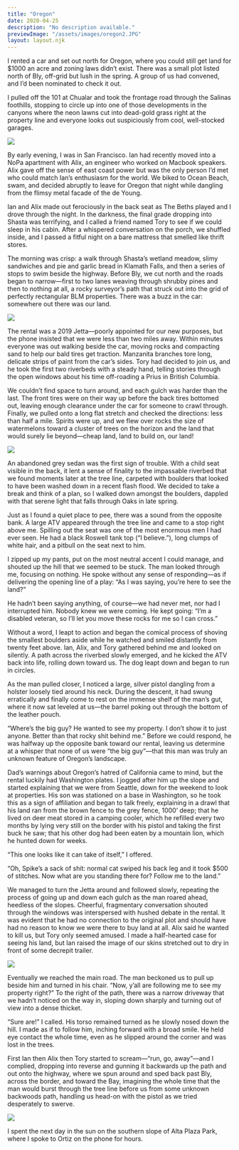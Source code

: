 ```yaml
---
title: "Oregon"
date: 2020-04-25
description: "No description available."
previewImage: "/assets/images/oregon2.JPG"
layout: layout.njk
---
```

I rented a car and set out north for Oregon, where you could still get land for $1000 an acre and zoning laws didn’t exist. There was a small plot listed north of Bly, off-grid but lush in the spring. A group of us had convened, and I’d been nominated to check it out.

I pulled off the 101 at Chualar and took the frontage road through the Salinas foothills, stopping to circle up into one of those developments in the canyons where the neon lawns cut into dead-gold grass right at the property line and everyone looks out suspiciously from cool, well-stocked garages.

![](/shoreleave/assets/images/salinas.JPG)

By early evening, I was in San Francisco. Ian had recently moved into a NoPa apartment with Alix, an engineer who worked on Macbook speakers. Alix gave off the sense of east coast power but was the only person I’d met who could match Ian’s enthusiasm for the world. We biked to Ocean Beach, swam, and decided abruptly  to leave for Oregon that night while dangling from the flimsy metal facade of the de Young.

Ian and Alix made out ferociously in the back seat as The Beths played and I drove through the night. In the darkness, the final grade dropping into Shasta was terrifying, and I called a friend named Tory to see if we could sleep in his cabin. After a whispered conversation on the porch, we shuffled inside, and I passed a fitful night on a bare mattress that smelled like thrift stores.

The morning was crisp: a walk through Shasta’s wetland meadow, slimy sandwiches and pie and garlic bread in Klamath Falls, and then a series of stops to swim beside the highway. Before Bly, we cut north and the roads began to narrow—first to two lanes weaving through shrubby pines and then to nothing at all, a rocky surveyor’s path that struck out into the grid of perfectly rectangular BLM properties. There was a buzz in the car: somewhere out there was our land.

![](/shoreleave/assets/images/shasta.JPG)

The rental was a 2019 Jetta—poorly appointed for our new purposes, but the phone insisted that we were less than two miles away. Within minutes everyone was out walking beside the car, moving rocks and compacting sand to help our bald tires get traction. Manzanita branches tore long, delicate strips of paint from the car’s sides. Tory had decided to join us, and he took the first two riverbeds with a steady hand, telling stories through the open windows about his time off-roading a Prius in British Columbia.  

We couldn’t find space to turn around, and each gulch was harder than the last. The front tires were on their way up before the back tires bottomed out, leaving enough clearance under the car for someone to crawl through. Finally, we pulled onto a long flat stretch and checked the directions: less than half a mile. Spirits were up, and we flew over rocks the size of watermelons toward a cluster of trees on the horizon and the land that would surely lie beyond—cheap land, land to build on, our land!

![](/shoreleave/assets/images/oregon1.JPG)

An abandoned grey sedan was the first sign of trouble. With a child seat visible in the back, it lent a sense of finality to the impassable riverbed that we found moments later at the tree line, carpeted with boulders that looked to have been washed down in a recent flash flood. We decided to take a break and think of a plan, so I walked down amongst the boulders, dappled with that serene light that falls through Oaks in late spring.

Just as I found a quiet place to pee, there was a sound from the opposite bank. A large ATV appeared through the tree line and came to a stop right above me. Spilling out the seat was one of the most enormous men I had ever seen. He had a black Roswell tank top (“I believe.”), long clumps of white hair, and a pitbull on the seat next to him.

I zipped up my pants, put on the most neutral accent I could manage, and shouted up the hill that we seemed to be stuck. The man looked through me, focusing on nothing. He spoke without any sense of responding—as if delivering the opening line of a play: “As I was saying, you’re here to see the land?”

He hadn’t been saying anything, of course—we had never met, nor had I interrupted him. Nobody knew we were coming. He kept going: “I’m a disabled veteran, so I’ll let you move these rocks for me so I can cross.” 

Without a word, I leapt to action and began the comical process of shoving the smallest boulders aside while he watched and smiled distantly from twenty feet above. Ian, Alix, and Tory gathered behind me and looked on silently. A path across the riverbed slowly emerged, and he kicked the ATV back into life, rolling down toward us. The dog leapt down and began to run in circles. 

As the man pulled closer, I noticed a large, silver pistol dangling from a holster loosely tied around his neck. During the descent, it had swung erratically and finally come to rest on the immense shelf of the man’s gut, where it now sat leveled at us—the barrel poking out through the bottom of the leather pouch.

“Where’s the big guy? He wanted to see my property. I don’t show it to just anyone. Better than that rocky shit behind me.” Before we could respond, he was halfway up the opposite bank toward our rental, leaving us determine at a whisper that none of us were “the big guy”—that this man was truly an unknown feature of Oregon’s landscape.

Dad’s warnings about Oregon’s hatred of California came to mind, but the rental luckily had Washington plates. I jogged after him up the slope and started explaining that we were from Seattle, down for the weekend to look at properties. His son was stationed on a base in Washington, so he took this as a sign of affiliation and began to talk freely, explaining in a drawl that his land ran from the brown fence to the grey fence, 1000’ deep; that he lived on deer meat stored in a camping cooler, which he refilled every two months by lying very still on the border with his pistol and taking the first buck he saw; that his other dog had been eaten by a mountain lion, which he hunted down for weeks.

“This one looks like it can take of itself,” I offered.

“Oh, Spike’s a sack of shit: normal cat swiped his back leg and it took $500 of stitches. Now what are you standing there for? Follow me to the land.”

We managed to turn the Jetta around and followed slowly, repeating the process of going up and down each gulch as the man roared ahead, heedless of the slopes. Cheerful, fragmentary conversation shouted through the windows was interspersed with hushed debate in the rental. It was evident that he had no connection to the original plot and should have had no reason to know we were there to buy land at all. Alix said he wanted to kill us, but Tory only seemed amused. I made a half-hearted case for seeing his land, but Ian raised the image of our skins stretched out to dry in front of some decrepit trailer.

![](/shoreleave/assets/images/oregon2.JPG)
 
Eventually we reached the main road. The man beckoned us to pull up beside him and turned in his chair. “Now, y’all are following me to see my property right?” To the right of the path, there was a narrow driveway that we hadn’t noticed on the way in, sloping down sharply and turning out of view into a dense thicket.

“Sure are!” I called. His torso remained turned as he slowly nosed down the hill. I made as if to follow him, inching forward with a broad smile. He held eye contact the whole time, even as he slipped around the corner and was lost in the trees.

First Ian then Alix then Tory started to scream—“run, go, away”—and I complied, dropping into reverse and gunning it backwards up the path and out onto the highway, where we spun around and sped back past Bly, across the border, and toward the Bay, imagining the whole time that the man would burst through the tree line before us from some unknown backwoods path, handling us head-on with the pistol as we tried desperately to swerve.

![](/shoreleave/assets/images/altaplaza.jpg)

I spent the next day in the sun on the southern slope of Alta Plaza Park, where I spoke to Ortiz on the phone for hours.
